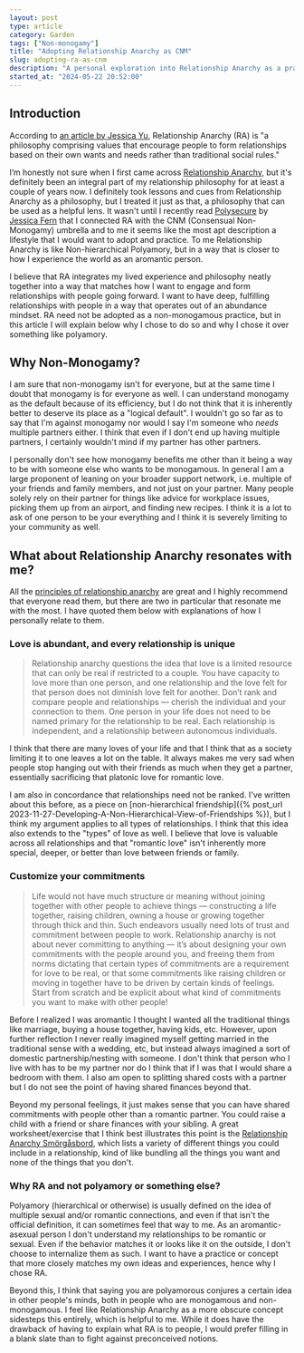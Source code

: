 ```yaml
---
layout: post
type: article
category: Garden
tags: ["Non-monogamy"]
title: "Adopting Relationship Anarchy as CNM"
slug: adopting-ra-as-cnm
description: "A personal exploration into Relationship Anarchy as a practice of Consensual Non-Monogamy."
started_at: "2024-05-22 20:52:00"
---
```


## Introduction

According to [an article by Jessica Yu](https://fordhamobserver.com/71838/opinions/we-can-all-learn-from-polyamory/), Relationship Anarchy (RA) is "a philosophy comprising values that encourage people to form relationships based on their own wants and needs rather than traditional social rules."

I’m honestly not sure when I first came across [Relationship Anarchy](https://www.mindbodygreen.com/articles/what-is-relationship-anarchy), but it's definitely been an integral part of my relationship philosophy for at least a couple of years now. I definitely took lessons and cues from Relationship Anarchy as a philosophy, but I treated it just as that, a philosophy that can be used as a helpful lens. It wasn't until I recently read [Polysecure](https://www.goodreads.com/book/show/52569124-polysecure) by [Jessica Fern](https://www.jessicafern.com/) that I connected RA with the CNM (Consensual Non-Monogamy) umbrella and to me it seems like the most apt description a lifestyle that I would want to adopt and practice. To me Relationship Anarchy is like Non-hierarchical Polyamory, but in a way that is closer to how I experience the world as an aromantic person. 

I believe that RA integrates my lived experience and philosophy neatly together into a way that matches how I want to engage and form relationships with people going forward. I want to have deep, fulfilling relationships with people in a way that operates out of an abundance mindset. RA need not be adopted as a non-monogamous practice, but in this article I will explain below why I chose to do so and why I chose it over something like polyamory.

## Why Non-Monogamy?

I am sure that non-monogamy isn't for everyone, but at the same time I doubt that monogamy is for everyone as well. I can understand monogamy as the default because of its efficiency, but I do not think that it is inherently better to deserve its place as a "logical default". I wouldn't go so far as to say that I'm against monogamy nor would I say I'm someone who *needs* multiple partners either. I think that even  if I don't end up having multiple partners, I certainly wouldn't mind if my partner has other partners.

I personally don't see how monogamy benefits me other than it being a way to be with someone else who wants to be monogamous. In general I am a large proponent of leaning on your broader support network, i.e. multiple of your friends and family members, and not just on your partner. Many people solely rely on their partner for things like advice for workplace issues, picking them up from an airport, and finding new recipes. I think it is a lot to ask of one person to be your everything and I think it is severely limiting to your community as well.

## What about Relationship Anarchy resonates with me?

All the [principles of relationship anarchy](https://theanarchistlibrary.org/library/andie-nordgren-the-short-instructional-manifesto-for-relationship-anarchy) are great and I highly recommend that everyone read them, but there are two in particular that resonate me with the most. I have quoted them below with explanations of how I personally relate to them.

### Love is abundant, and every relationship is unique

> Relationship anarchy questions the idea that love is a limited resource that can only be real if restricted to a couple. You have capacity to love more than one person, and one relationship and the love felt for that person does not diminish love felt for another. Don’t rank and compare people and relationships — cherish the individual and your connection to them. One person in your life does not need to be named primary for the relationship to be real. Each relationship is independent, and a relationship between autonomous individuals.

I think that there are many loves of your life and that I think that as a society limiting it to one leaves a lot on the table. It always makes me very sad when people stop hanging out with their friends as much when they get a partner, essentially sacrificing that platonic love for romantic love.

I am also in concordance that relationships need not be ranked. I've written about this before, as a piece on [non-hierarchical friendship]({% post_url 2023-11-27-Developing-A-Non-Hierarchical-View-of-Friendships %}), but I think my argument applies to all types of relationships. I think that this idea also extends to the "types" of love as well. I believe that love is valuable across all relationships and that "romantic love" isn't inherently more special, deeper, or better than love between friends or family. 

### Customize your commitments

> Life would not have much structure or meaning without joining together with other people to achieve things — constructing a life together, raising children, owning a house or growing together through thick and thin. Such endeavors usually need lots of trust and commitment between people to work. Relationship anarchy is not about never committing to anything — it’s about designing your own commitments with the people around you, and freeing them from norms dictating that certain types of commitments are a requirement for love to be real, or that some commitments like raising children or moving in together have to be driven by certain kinds of feelings. Start from scratch and be explicit about what kind of commitments you want to make with other people!

Before I realized I was aromantic I thought I wanted all the traditional things like marriage, buying a house together, having kids, etc. However, upon further reflection I never really imagined myself getting married in the traditional sense with a wedding, etc, but instead always imagined a sort of domestic partnership/nesting with someone. I don't think that person who I live with has to be my partner nor do I think that if I was that I would share a bedroom with them. I also am open to splitting shared costs with a partner but I do not see the point of having shared finances beyond that.

Beyond my personal feelings, it just makes sense that you can have shared commitments with people other than a romantic partner. You could raise a child with a friend or share finances with your sibling. A great worksheet/exercise that I think best illustrates this point is the [Relationship Anarchy Smörgåsbord](https://www.readyforpolyamory.com/post/the-relationship-anarchy-smorgasbord), which lists a variety of different things you could include in a relationship, kind of like bundling all the things you want and none of the things that you don't.

### Why RA and not polyamory or something else?

Polyamory (hierarchical or otherwise) is usually defined on the idea of multiple sexual and/or romantic connections, and even if that isn't the official definition, it can sometimes feel that way to me. As an aromantic-asexual person I don't understand my relationships to be romantic or sexual. Even if the behavior matches it or looks like it on the outside, I don't choose to internalize them as such. I want to have a practice or concept that more closely matches my own ideas and experiences, hence why I chose RA.

Beyond this, I think that saying you are polyamorous conjures a certain idea in other people's minds, both in people who are monogamous and non-monogamous. I feel like Relationship Anarchy as a more obscure concept sidesteps this entirely, which is helpful to me. While it does have the drawback of having to explain what RA is to people, I would prefer filling in a blank slate than to fight against preconceived notions.
